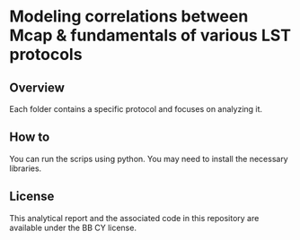 # Modeling correlations between Mcap & fundamentals of various LST protocols 

  
## Overview
Each folder contains a specific protocol and focuses on analyzing it. 


## How to
You can run the scrips using python. You may need to install the necessary libraries. 


## License
This analytical report and the associated code in this repository are available under the BB CY license.
